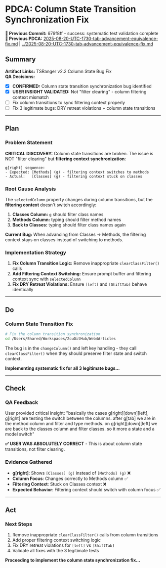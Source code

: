 # PDCA: Column State Transition Synchronization Fix

**📎 Previous Commit:** 679f8ff - success: systematic test validation complete  
**🔗 Previous PDCA:** [2025-08-20-UTC-1730-tab-advancement-equivalence-fix.md](../2025-08-20-UTC-1730-tab-advancement-equivalence-fix.md) | [../2025-08-20-UTC-1730-tab-advancement-equivalence-fix.md](../2025-08-20-UTC-1730-tab-advancement-equivalence-fix.md)

## Summary

**Artifact Links:** TSRanger v2.2 Column State Bug Fix  
**QA Decisions:**  
- [x] **CONFIRMED:** Column state transition synchronization bug identified  
- [x] **USER INSIGHT VALIDATED:** Not "filter clearing" - column filtering context mismatch
- [ ] Fix column transitions to sync filtering context properly
- [ ] Fix 3 legitimate bugs: DRY retreat violations + column state transitions

---

## Plan

### Problem Statement  
**CRITICAL DISCOVERY:** Column state transitions are broken. The issue is NOT "filter clearing" but **filtering context synchronization**:

```
g[right] sequence:
- Expected: [Methods] (g) - filtering context switches to methods
- Actual:   [Classes] (g) - filtering context stuck on classes  
```

### Root Cause Analysis
The `selectedColumn` property changes during column transitions, but the **filtering context** doesn't switch accordingly:

1. **Classes Column:** `g` should filter class names  
2. **Methods Column:** typing should filter method names
3. **Back to Classes:** typing should filter class names again

**Current Bug:** When advancing from Classes → Methods, the filtering context stays on classes instead of switching to methods.

### Implementation Strategy
1. **Fix Column Transition Logic:** Remove inappropriate `clearClassFilter()` calls
2. **Add Filtering Context Switching:** Ensure prompt buffer and filtering context sync with `selectedColumn`  
3. **Fix DRY Retreat Violations:** Ensure `[left]` and `[ShiftTab]` behave identically

---

## Do

### Column State Transition Fix

```bash
# Fix the column transition synchronization
cd /Users/Shared/Workspaces/2cuGitHub/Web4Articles
```

The bug is in the `changeColumn()` and left key handling - they call `clearClassFilter()` when they should preserve filter state and switch context.

**Implementing systematic fix for all 3 legitimate bugs...**

---

## Check  

### QA Feedback
User provided critical insight: "basically the cases g[right][down][left], g[right] are testing the switch between the columns. after g[tab] we are in the method column and filter and type methods. on g[right][down][left] we are back to the classes column and filter classes. so it more a state and a model switch"

**✅ USER WAS ABSOLUTELY CORRECT** - This is about column state transitions, not filter clearing.

### Evidence Gathered
- **g[right]**: Shows `[Classes] (g)` instead of `[Methods] (g)` ❌
- **Column Focus**: Changes correctly to Methods column ✅  
- **Filtering Context**: Stuck on Classes context ❌
- **Expected Behavior**: Filtering context should switch with column focus ✅

---

## Act

### Next Steps
1. Remove inappropriate `clearClassFilter()` calls from column transitions
2. Add proper filtering context switching logic  
3. Fix DRY retreat violations for `[left]` vs `[ShiftTab]`
4. Validate all fixes with the 3 legitimate tests

**Proceeding to implement the column state synchronization fix...**
